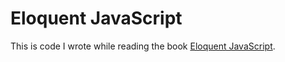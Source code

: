 # Eloquent JavaScript

This is code I wrote while reading the book [Eloquent JavaScript](https://eloquentjavascript.net/).
